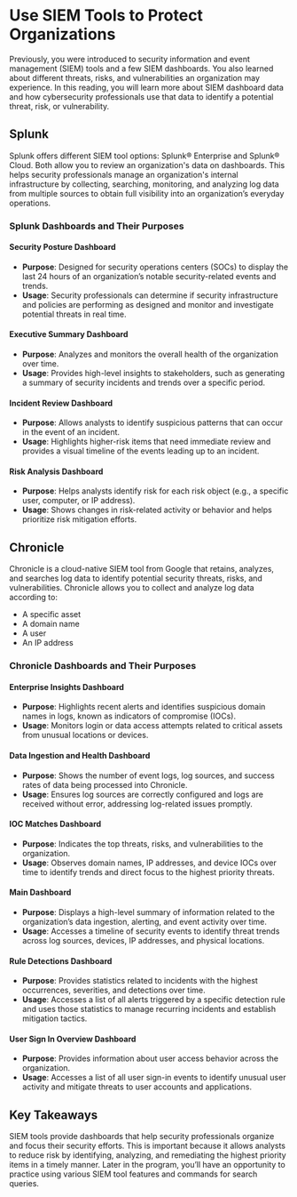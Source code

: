 # Use SIEM Tools to Protect Organizations

Previously, you were introduced to security information and event management (SIEM) tools and a few SIEM dashboards. You also learned about different threats, risks, and vulnerabilities an organization may experience. In this reading, you will learn more about SIEM dashboard data and how cybersecurity professionals use that data to identify a potential threat, risk, or vulnerability.

## Splunk

Splunk offers different SIEM tool options: Splunk® Enterprise and Splunk® Cloud. Both allow you to review an organization's data on dashboards. This helps security professionals manage an organization's internal infrastructure by collecting, searching, monitoring, and analyzing log data from multiple sources to obtain full visibility into an organization’s everyday operations.

### Splunk Dashboards and Their Purposes

#### Security Posture Dashboard
- **Purpose**: Designed for security operations centers (SOCs) to display the last 24 hours of an organization’s notable security-related events and trends.
- **Usage**: Security professionals can determine if security infrastructure and policies are performing as designed and monitor and investigate potential threats in real time.

#### Executive Summary Dashboard
- **Purpose**: Analyzes and monitors the overall health of the organization over time.
- **Usage**: Provides high-level insights to stakeholders, such as generating a summary of security incidents and trends over a specific period.

#### Incident Review Dashboard
- **Purpose**: Allows analysts to identify suspicious patterns that can occur in the event of an incident.
- **Usage**: Highlights higher-risk items that need immediate review and provides a visual timeline of the events leading up to an incident.

#### Risk Analysis Dashboard
- **Purpose**: Helps analysts identify risk for each risk object (e.g., a specific user, computer, or IP address).
- **Usage**: Shows changes in risk-related activity or behavior and helps prioritize risk mitigation efforts.

## Chronicle

Chronicle is a cloud-native SIEM tool from Google that retains, analyzes, and searches log data to identify potential security threats, risks, and vulnerabilities. Chronicle allows you to collect and analyze log data according to:

- A specific asset
- A domain name
- A user
- An IP address

### Chronicle Dashboards and Their Purposes

#### Enterprise Insights Dashboard
- **Purpose**: Highlights recent alerts and identifies suspicious domain names in logs, known as indicators of compromise (IOCs).
- **Usage**: Monitors login or data access attempts related to critical assets from unusual locations or devices.

#### Data Ingestion and Health Dashboard
- **Purpose**: Shows the number of event logs, log sources, and success rates of data being processed into Chronicle.
- **Usage**: Ensures log sources are correctly configured and logs are received without error, addressing log-related issues promptly.

#### IOC Matches Dashboard
- **Purpose**: Indicates the top threats, risks, and vulnerabilities to the organization.
- **Usage**: Observes domain names, IP addresses, and device IOCs over time to identify trends and direct focus to the highest priority threats.

#### Main Dashboard
- **Purpose**: Displays a high-level summary of information related to the organization’s data ingestion, alerting, and event activity over time.
- **Usage**: Accesses a timeline of security events to identify threat trends across log sources, devices, IP addresses, and physical locations.

#### Rule Detections Dashboard
- **Purpose**: Provides statistics related to incidents with the highest occurrences, severities, and detections over time.
- **Usage**: Accesses a list of all alerts triggered by a specific detection rule and uses those statistics to manage recurring incidents and establish mitigation tactics.

#### User Sign In Overview Dashboard
- **Purpose**: Provides information about user access behavior across the organization.
- **Usage**: Accesses a list of all user sign-in events to identify unusual user activity and mitigate threats to user accounts and applications.

## Key Takeaways

SIEM tools provide dashboards that help security professionals organize and focus their security efforts. This is important because it allows analysts to reduce risk by identifying, analyzing, and remediating the highest priority items in a timely manner. Later in the program, you’ll have an opportunity to practice using various SIEM tool features and commands for search queries.